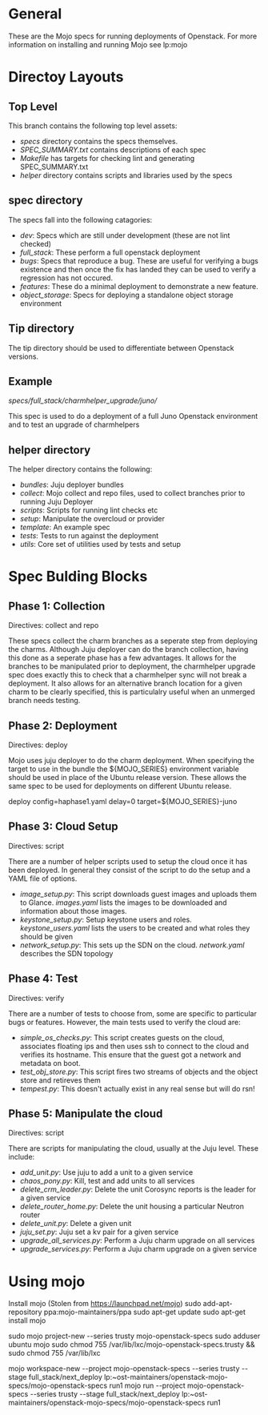 General
=======

These are the Mojo specs for running deployments of Openstack. For more
information on installing and running Mojo see lp:mojo

Directoy Layouts
================

Top Level
---------

This branch contains the following top level assets:

* *specs* directory contains the specs themselves.
* *SPEC\_SUMMARY.txt* contains descriptions of each spec
* *Makefile* has targets for checking lint and generating SPEC\_SUMMARY.txt
* *helper* directory contains scripts and libraries used by the specs

spec directory
--------------

The specs fall into the following catagories:

* *dev*: Specs which are still under development (these are not lint checked)
* *full\_stack*: These perform a full openstack deployment
* *bugs*: Specs that reproduce a bug. These are useful for verifying a bugs
  existence and then once the fix has landed they can be used to verify a
  regression has not occured.
* *features*: These do a minimal deployment to demonstrate a new feature.
* *object\_storage*: Specs for deploying a standalone object storage environment

Tip directory
-------------

The tip directory should be used to differentiate between Openstack versions.

Example
-------

*specs/full_stack/charmhelper_upgrade/juno/*

This spec is used to do a deployment of a full Juno Openstack environment and
to test an upgrade of charmhelpers

helper directory
----------------

The helper directory contains the following:

* *bundles*: Juju deployer bundles
* *collect*: Mojo collect and repo files, used to collect branches prior to
           running Juju Deployer
* *scripts*: Scripts for running lint checks etc
* *setup*: Manipulate the overcloud or provider
* *template*: An example spec
* *tests*: Tests to run against the deployment
* *utils*: Core set of utilities used by tests and setup

Spec Bulding Blocks
===================

Phase 1: Collection
-------------------

Directives: collect and repo

These specs collect the charm branches as a seperate step from deploying the
charms. Although Juju deployer can do the branch collection, having this done
as a seperate phase has a few advantages. It allows for the branches to be
manipulated prior to deployment, the charmhelper upgrade spec does exactly this
to check that a charmhelper sync will not break a deployment. It also allows
for an alternative branch location for a given charm to be clearly specified,
this is particulalry useful when an unmerged branch needs testing.

Phase 2: Deployment
-------------------

Directives: deploy

Mojo uses juju deployer to do the charm deployment. When specifying the target
to use in the bundle the ${MOJO\_SERIES} environment variable should be used in
place of the Ubuntu release version. These allows the same spec to be used for
deployments on different Ubuntu release.

deploy config=haphase1.yaml delay=0 target=${MOJO\_SERIES}-juno

Phase 3: Cloud Setup
--------------------

Directives: script

There are a number of helper scripts used to setup the cloud once it has been
deployed. In general they consist of the script to do the setup and a YAML file
of options.

* *image\_setup.py*: This script downloads guest images and uploads them to
                  Glance. *images.yaml* lists the images to be downloaded and
		  information about those images.
* *keystone\_setup.py*: Setup keystone users and roles. *keystone_users.yaml*
                     lists the users to be created and what roles they should
		     be given
* *network\_setup.py*: This sets up the SDN on the cloud. *network.yaml* describes
                    the SDN topology

Phase 4: Test
-------------

Directives: verify

There are a number of tests to choose from, some are specific to particular
bugs or features. However, the main tests used to verify the cloud are:

* *simple\_os\_checks.py*: This script creates guests on the cloud, associates
                           floating ips and then uses ssh to connect to the
			   cloud and verifies its hostname. This ensure that
			   the guest got a network and metadata on boot.
* *test\_obj\_store.py*: This script fires two streams of objects and the
                         object store and retireves them
* *tempest.py*: This doesn't actually exist in any real sense but will do rsn!

Phase 5: Manipulate the cloud
-------------

Directives: script

There are scripts for manipulating the cloud, usually at the Juju level. These
include:

* *add_unit.py*: Use juju to add a unit to a given service
* *chaos_pony.py*: Kill, test and add units to all services
* *delete_crm_leader.py*: Delete the unit Corosync reports is the leader for a
                          given service
* *delete_router_home.py*: Delete the unit housing a particular Neutron router
* *delete_unit.py*: Delete a given unit
* *juju_set.py*: Juju set a kv pair for a given service
* *upgrade_all_services.py*: Perform a Juju charm upgrade on all services
* *upgrade_services.py*: Perform a Juju charm upgrade on a given service

Using mojo
==========

Install mojo (Stolen from https://launchpad.net/mojo)
sudo add-apt-repository ppa:mojo-maintainers/ppa
sudo apt-get update
sudo apt-get install mojo

sudo mojo project-new --series trusty mojo-openstack-specs
sudo adduser ubuntu mojo
sudo chmod 755 /var/lib/lxc/mojo-openstack-specs.trusty && sudo chmod 755 /var/lib/lxc

mojo workspace-new --project mojo-openstack-specs --series trusty --stage full_stack/next_deploy lp:~ost-maintainers/openstack-mojo-specs/mojo-openstack-specs run1
mojo run --project mojo-openstack-specs --series trusty --stage full_stack/next_deploy lp:~ost-maintainers/openstack-mojo-specs/mojo-openstack-specs run1
